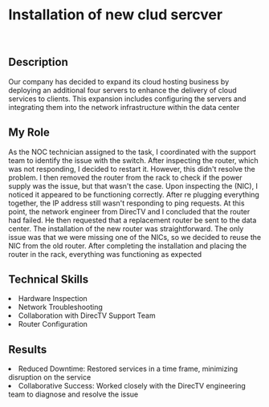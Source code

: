# Installation of new clud sercver
<br>
<h2>Description</h2>
Our company has decided to expand its cloud hosting business by deploying an additional four servers to enhance the delivery of cloud services to clients. This expansion includes configuring the servers and integrating them into the network infrastructure within the data center
<h2>My Role</h2>
As the NOC technician assigned to the task, I coordinated with the support team to identify the issue with the switch. After inspecting the router, which was not responding, I decided to restart it. However, this didn't resolve the problem. I then removed the router from the rack to check if the power supply was the issue, but that wasn't the case. Upon inspecting the (NIC), I noticed it appeared to be functioning correctly. After re plugging everything together, the IP address still wasn't responding to ping requests. At this point, the network engineer from DirecTV and I concluded that the router had failed. He then requested that a replacement router be sent to the data center.
The installation of the new router was straightforward. The only issue was that we were missing one of the NICs, so we decided to reuse the NIC from the old router. After completing the installation and placing the router in the rack, everything was functioning as expected
<h2>Technical Skills</h2>
<li>Hardware Inspection </li>
<li>Network Troubleshooting</li>
<li>Collaboration with DirecTV Support Team</li>
<li>Router Configuration</li>
<h2>Results</h2>
<li>Reduced Downtime: Restored services in a time frame, minimizing disruption on the service </li>
<li>Collaborative Success: Worked closely with the DirecTV engineering team to diagnose and resolve the issue</li>
